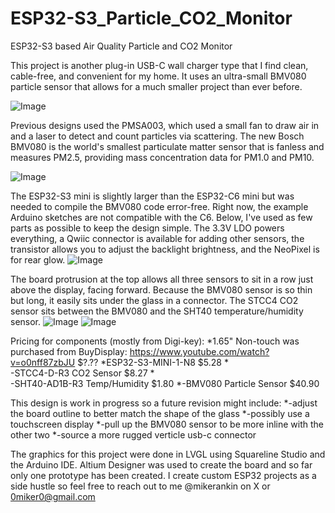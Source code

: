 # ESP32-S3_Particle_CO2_Monitor
ESP32-S3 based Air Quality Particle and CO2 Monitor

This project is another plug-in USB-C wall charger type that I find clean, cable-free, and convenient for my home. It uses an ultra-small BMV080 particle sensor that allows for a much smaller project than ever before.

![Image](https://github.com/user-attachments/assets/068908f2-491f-460d-baaa-7e56ccb6598f)

Previous designs used the PMSA003, which used a small fan to draw air in and a laser to detect and count particles via scattering. The new Bosch BMV080 is the world's smallest particulate matter sensor that is fanless and measures PM2.5, providing mass concentration data for PM1.0 and PM10.

![Image](https://github.com/user-attachments/assets/e40246da-fd77-4ef6-bbfb-84fd3a0fd16f)

The ESP32-S3 mini is slightly larger than the ESP32-C6 mini but was needed to compile the BMV080 code error-free. Right now, the example Arduino sketches are not compatible with the C6. Below, I've used as few parts as possible to keep the design simple. The 3.3V LDO powers everything, a Qwiic connector is available for adding other sensors, the transistor allows you to adjust the backlight brightness, and the NeoPixel is for rear glow.
![Image](https://github.com/user-attachments/assets/f80bc7f7-3e0d-45f6-b091-c78f25c5b918)

The board protrusion at the top allows all three sensors to sit in a row just above the display, facing forward. Because the BMV080 sensor is so thin but long, it easily sits under the glass in a connector. The STCC4 CO2 sensor sits between the BMV080 and the SHT40 temperature/humidity sensor.
![Image](https://github.com/user-attachments/assets/7f08396c-15c4-4fbb-88d5-c476f8c2b8bd)
![Image](https://github.com/user-attachments/assets/a10d1534-b7d7-421e-adf2-e8bb9022f8b4)

Pricing for components (mostly from Digi-key):
*1.65" Non-touch was purchased from BuyDisplay: https://www.youtube.com/watch?v=o0nff87zbJU $?.??
*ESP32-S3-MINI-1-N8 $5.28
*<br/>-STCC4-D-R3 CO2 Sensor $8.27
*<br/>-SHT40-AD1B-R3 Temp/Humidity $1.80
*-BMV080 Particle Sensor $40.90

This design is work in progress so a future revision might include:
*-adjust the board outline to better match the shape of the glass
*-possibly use a touchscreen display
*-pull up the BMV080 sensor to be more inline with the other two
*-source a more rugged verticle usb-c connector

The graphics for this project were done in LVGL using Squareline Studio and the Arduino IDE. Altium Designer was used to create the board and so far only one prototype has been created. I create custom ESP32 projects as a side hustle so feel free to reach out to me @mikerankin on X or 0miker0@gmail.com

